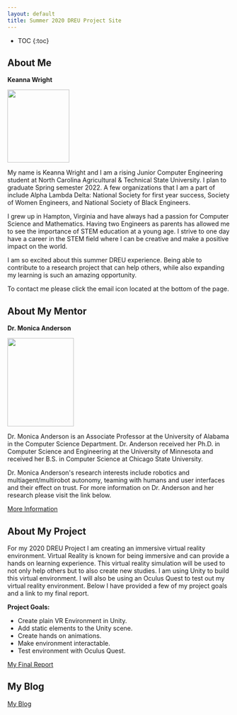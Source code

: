 ```yaml
---
layout: default
title: Summer 2020 DREU Project Site
---
```


* TOC
{:toc}

## About Me
**Keanna Wright**

<img src="https://kmwright1.github.io/images/JOKE3874.JPG" height="165" width="140">

My name is Keanna Wright and I am a rising Junior Computer Engineering student at North Carolina Agricultural & Technical State University. I plan to graduate Spring semester 2022. A few organizations that I am a part of include Alpha Lambda Delta: National Society for first year success, Society of Women Engineers, and National Society of Black Engineers.

I grew up in Hampton, Virginia and have always had a passion for Computer Science and Mathematics. Having two Engineers as parents has allowed me to see the importance of STEM education at a young age. I strive to one day have a career in the STEM field where I can be creative and make a positive impact on the world.

I am so excited about this summer DREU experience. Being able to contribute to a research project that can help others, while also expanding my learning is such an amazing opportunity. 

To contact me please click the email icon located at the bottom of the page.

## About My Mentor
**Dr. Monica Anderson**

<img src="https://cs.ua.edu/wp-content/uploads/2015/03/Anderson_Monica-800x1000.jpg" height="200" width="150">

Dr. Monica Anderson is an Associate Professor at the University of Alabama in the Computer Science Department. Dr. Anderson received her Ph.D. in Computer Science and Engineering at the University of Minnesota and received her B.S. in Computer Science at Chicago State University. 

Dr. Monica Anderson's research interests include robotics and multiagent/multirobot autonomy, teaming with humans and user interfaces and their effect on trust. For more information on Dr. Anderson and her research please visit the link below.

[More Information](http://robotics.cs.ua.edu/wordpress/?page_id=78)

## About My Project

For my 2020 DREU Project I am creating an immersive virtual reality environment. Virtual Reality is known for being immersive and can provide a hands on learning experience. This virtual reality simulation will be used to not only help others but to also create new studies. I am using Unity to build this virtual environment. I will also be using an Oculus Quest to test out my virtual reality environment. Below I have provided a few of my project goals and a link to my final report.

**Project Goals:**
* Create plain VR Environment in Unity.
* Add static elements to the Unity scene.
* Create hands on animations.
* Make environment interactable.
* Test environment with Oculus Quest.

[My Final Report](files/finalreport.pdf)

## My Blog

[My Blog](blog.html)
